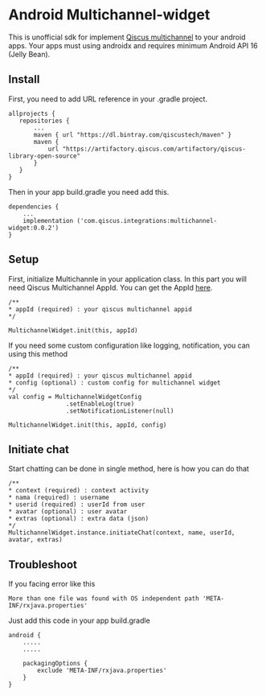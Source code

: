# Android Multichannel-widget

This is unofficial sdk for implement [Qiscus multichannel](https://www.qiscus.com/customer-service-chat) to your android apps. Your apps must using androidx and requires minimum Android API 16 (Jelly Bean).

## Install
First, you need to add URL reference in your .gradle project.

 ```
 allprojects {
    repositories {
        ...
        maven { url "https://dl.bintray.com/qiscustech/maven" }
        maven {
            url "https://artifactory.qiscus.com/artifactory/qiscus-library-open-source"
        }
    }
}
 ```

Then in your app build.gradle you need add this.

```
dependencies {
    ...
    implementation ('com.qiscus.integrations:multichannel-widget:0.0.2')
}
```


## Setup

First, initialize Multichannle in your application class. In this part you will need Qiscus Multichannel AppId. You can get the AppId [here](https://multichannel.qiscus.com/).

 ```
/**
* appId (required) : your qiscus multichannel appid 
*/

MultichannelWidget.init(this, appId)
```

If you need some custom configuration like logging, notification, you can using this method

```
/**
* appId (required) : your qiscus multichannel appid 
* config (optional) : custom config for multichannel widget
*/
val config = MultichannelWidgetConfig
                .setEnableLog(true)
                .setNotificationListener(null)

MultichannelWidget.init(this, appId, config)
```

## Initiate chat

Start chatting can be done in single method, here is how you can do that

```
/**
* context (required) : context activity
* nama (required) : username
* userid (required) : userId from user
* avatar (optional) : user avatar
* extras (optional) : extra data (json)
*/
MultichannelWidget.instance.initiateChat(context, name, userId, avatar, extras)
```


## Troubleshoot
If you facing error like this

```
More than one file was found with OS independent path 'META-INF/rxjava.properties'
```

Just add this code in your app build.gradle

```
android {
    .....
    .....
    
    packagingOptions {
        exclude 'META-INF/rxjava.properties'
    }
} 
```
